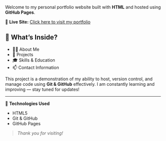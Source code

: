 Welcome to my personal portfolio website built with **HTML** and hosted using **GitHub Pages**.

🔗 **Live Site:** [Click here to visit my portfolio](https://dishaingale2910.github.io/portfolio-site/)

## 🚀 What’s Inside?

- 🧑‍💻 About Me
- 💼 Projects
- 🎓 Skills & Education
- 📫 Contact Information

This project is a demonstration of my ability to host, version control, and manage code using **Git & GitHub** effectively. I am constantly learning and improving — stay tuned for updates!

---

📌 **Technologies Used**  
- HTML5  
- Git & GitHub  
- GitHub Pages

>  _Thank you for visiting!_

